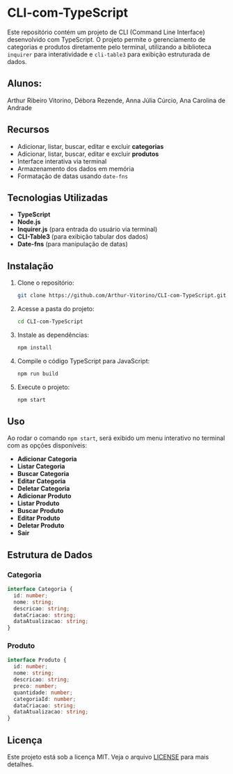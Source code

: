 # CLI-com-TypeScript

Este repositório contém um projeto de CLI (Command Line Interface) desenvolvido com TypeScript. O projeto permite o gerenciamento de categorias e produtos diretamente pelo terminal, utilizando a biblioteca `inquirer` para interatividade e `cli-table3` para exibição estruturada de dados.

## Alunos:
Arthur Ribeiro Vitorino, Débora Rezende, Anna Júlia Cúrcio, Ana Carolina de Andrade

## Recursos
- Adicionar, listar, buscar, editar e excluir **categorias**
- Adicionar, listar, buscar, editar e excluir **produtos**
- Interface interativa via terminal
- Armazenamento dos dados em memória
- Formatação de datas usando `date-fns`

## Tecnologias Utilizadas
- **TypeScript**
- **Node.js**
- **Inquirer.js** (para entrada do usuário via terminal)
- **CLI-Table3** (para exibição tabular dos dados)
- **Date-fns** (para manipulação de datas)

## Instalação

1. Clone o repositório:
   ```sh
   git clone https://github.com/Arthur-Vitorino/CLI-com-TypeScript.git
   ```

2. Acesse a pasta do projeto:
   ```sh
   cd CLI-com-TypeScript
   ```

3. Instale as dependências:
   ```sh
   npm install
   ```

4. Compile o código TypeScript para JavaScript:
   ```sh
   npm run build
   ```

5. Execute o projeto:
   ```sh
   npm start
   ```

## Uso
Ao rodar o comando `npm start`, será exibido um menu interativo no terminal com as opções disponíveis:

- **Adicionar Categoria**
- **Listar Categoria**
- **Buscar Categoria**
- **Editar Categoria**
- **Deletar Categoria**
- **Adicionar Produto**
- **Listar Produto**
- **Buscar Produto**
- **Editar Produto**
- **Deletar Produto**
- **Sair**

## Estrutura de Dados
### Categoria
```ts
interface Categoria {
  id: number;
  nome: string;
  descricao: string;
  dataCriacao: string;
  dataAtualizacao: string;
}
```

### Produto
```ts
interface Produto {
  id: number;
  nome: string;
  descricao: string;
  preco: number;
  quantidade: number;
  categoriaId: number;
  dataCriacao: string;
  dataAtualizacao: string;
}
```

## Licença
Este projeto está sob a licença MIT. Veja o arquivo [LICENSE](LICENSE) para mais detalhes.


